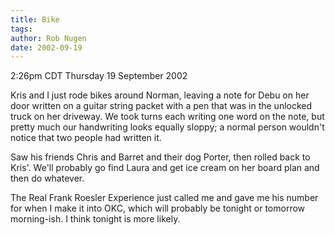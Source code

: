 ```yaml
---
title: Bike
tags: 
author: Rob Nugen
date: 2002-09-19
---
```


<p class=date>2:26pm CDT Thursday 19 September 2002</p>

<p>Kris and I just rode bikes around Norman, leaving a note for Debu
on her door written on a guitar string packet with a pen that was in
the unlocked truck on her driveway.  We took turns each writing one
word on the note, but pretty much our handwriting looks equally
sloppy; a normal person wouldn't notice that two people had written
it.</p>

<p>Saw his friends Chris and Barret and their dog Porter, then rolled
back to Kris'.  We'll probably go find Laura and get ice cream on her
board plan and then do whatever.</p>

<p>The Real Frank Roesler Experience just called me and gave me his
number for when I make it into OKC, which will probably be tonight or
tomorrow morning-ish.  I think tonight is more likely.</p>
